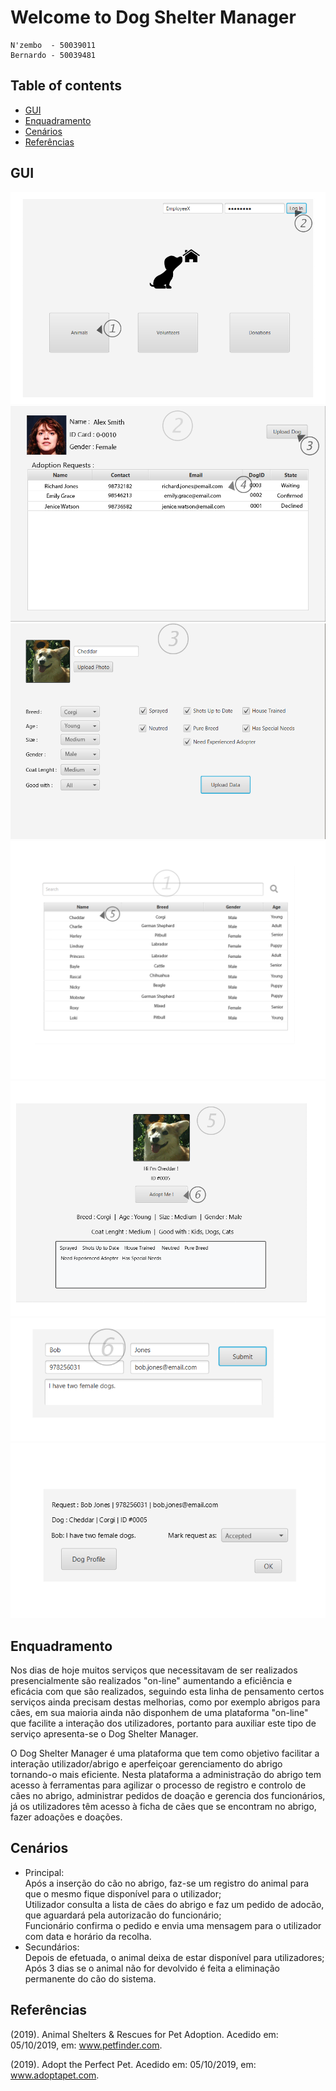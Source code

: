 # Welcome to Dog Shelter Manager

	N'zembo  - 50039011
	Bernardo - 50039481
	
## Table of contents
* [GUI](#GUI)
* [Enquadramento](#Enquadramento)
* [Cenários](#Cenários)
* [Referências](#Referências)	
	 


## GUI
![](GUI/LandingPage.png)
![](GUI/Employee.png)
![](GUI/AddDog.png)
![](GUI/AnimalsPage.png)
![](GUI/AnimalProfile.png)
![](GUI/AdoptionPopUp.png)
![](GUI/AdoptionConfirmation.PNG)


## Enquadramento

Nos dias de hoje muitos serviços que necessitavam de ser realizados presencialmente são realizados "on-line" aumentando a eficiência e eficácia com que são realizados, seguindo esta linha de pensamento certos serviços ainda precisam destas melhorias, como por exemplo abrigos para cães, em sua maioria ainda não disponhem de uma plataforma "on-line" que facilite a interação dos utilizadores, portanto para auxiliar este tipo de serviço apresenta-se o Dog Shelter Manager.
	
O Dog Shelter Manager é uma plataforma que tem como objetivo facilitar a interação utilizador/abrigo e aperfeiçoar  gerenciamento do abrigo tornando-o mais eficiente. Nesta plataforma a administração do abrigo tem acesso à ferramentas para agilizar o processo de registro e controlo de cães no abrigo, administrar pedidos de doação e gerencia dos funcionários, já os utilizadores têm acesso à ficha de cães que se encontram no abrigo, fazer adoações e doações.



## Cenários
* Principal:<br>Após a inserção do cão no abrigo, faz-se um registro do animal para que o mesmo fique disponível para o utilizador;
	    <br>Utilizador consulta a lista de cães do abrigo e faz um pedido de adocão, que aguardará pela autorizacão do funcionário;
            <br>Funcionário confirma o pedido e envia uma mensagem para o utilizador com data e horário da recolha.
* Secundários:<br> Depois de efetuada, o animal deixa de estar disponível para utilizadores;
	      <br>Após 3 dias se o animal não for devolvido é feita a eliminação permanente do cão do sistema.

## Referências
(2019). Animal Shelters & Rescues for Pet Adoption. Acedido em: 05/10/2019, em: www.petfinder.com.

(2019). Adopt the Perfect Pet. Acedido em: 05/10/2019, em: www.adoptapet.com.















